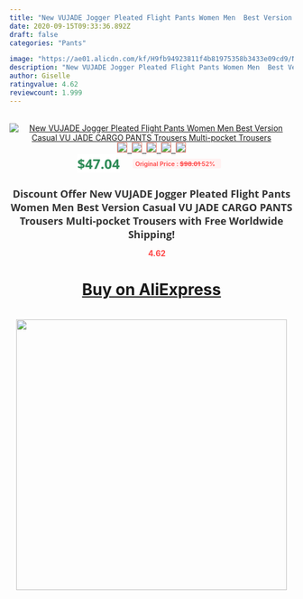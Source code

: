 ```yaml
---
title: "New VUJADE Jogger Pleated Flight Pants Women Men  Best Version Casual VU JADE CARGO PANTS Trousers Multi-pocket Trousers"
date: 2020-09-15T09:33:36.892Z
draft: false
categories: "Pants"

image: "https://ae01.alicdn.com/kf/H9fb94923811f4b81975358b3433e09cd9/New-VUJADE-Jogger-Pleated-Flight-Pants-Women-Men-Best-Version-Casual-VU-JADE-CARGO-PANTS-Trousers.jpg"
description: "New VUJADE Jogger Pleated Flight Pants Women Men  Best Version Casual VU JADE CARGO PANTS Trousers Multi-pocket Trousers"
author: Giselle
ratingvalue: 4.62
reviewcount: 1.999
---
```

<br>
<div style="text-align: center;">
<a href="https://s.click.aliexpress.com/e/_ABeMaZ" target="_blank" rel="nofollow noopener noreferrer"><img alt="New VUJADE Jogger Pleated Flight Pants Women Men  Best Version Casual VU JADE CARGO PANTS Trousers Multi-pocket Trousers" class="magnifier-image" src="https://ae01.alicdn.com/kf/H9fb94923811f4b81975358b3433e09cd9/New-VUJADE-Jogger-Pleated-Flight-Pants-Women-Men-Best-Version-Casual-VU-JADE-CARGO-PANTS-Trousers.jpg_640x640.jpg">
<br>
<img style="border:1px solid salmon" src="https://ae01.alicdn.com/kf/H9fb94923811f4b81975358b3433e09cd9/New-VUJADE-Jogger-Pleated-Flight-Pants-Women-Men-Best-Version-Casual-VU-JADE-CARGO-PANTS-Trousers.jpg_120x120.jpg">&nbsp;&nbsp;<img style="border:1px solid salmon" src="https://ae01.alicdn.com/kf/Hf483589e1f5d4a9785ba1126ab83e9dey/New-VUJADE-Jogger-Pleated-Flight-Pants-Women-Men-Best-Version-Casual-VU-JADE-CARGO-PANTS-Trousers.jpg_120x120.jpg">&nbsp;&nbsp;<img style="border:1px solid salmon" src="https://ae01.alicdn.com/kf/H97fb57280fbe41e4b55e03b32155263cn/New-VUJADE-Jogger-Pleated-Flight-Pants-Women-Men-Best-Version-Casual-VU-JADE-CARGO-PANTS-Trousers.jpg_120x120.jpg">&nbsp;&nbsp;<img style="border:1px solid salmon" src="https://ae01.alicdn.com/kf/H6544f194e9ad4498aeaf5cd1e97bafa5L/New-VUJADE-Jogger-Pleated-Flight-Pants-Women-Men-Best-Version-Casual-VU-JADE-CARGO-PANTS-Trousers.jpg_120x120.jpg">&nbsp;&nbsp;<img style="border:1px solid salmon" src="https://ae01.alicdn.com/kf/H7321c8be93584b979caf5a79564a4f86F/New-VUJADE-Jogger-Pleated-Flight-Pants-Women-Men-Best-Version-Casual-VU-JADE-CARGO-PANTS-Trousers.jpg_120x120.jpg"></a></div><br0>
<div style="text-align: center;"><span style="background-color: white; border: 0px; box-sizing: border-box; color: seagreen; display: inline-block; font-family: &quot;open sans&quot; , &quot;arial&quot; , &quot;helvetica&quot; , sans-serif , &quot;heiti&quot;; font-size: 24px; font-stretch: inherit; font-weight: 700; line-height: inherit; margin: 0px 10px 0px 0px; padding: 0px; vertical-align: middle;">$47.04 </span>
<span style="background: rgb(255 , 241 , 241); border-radius: 3px; border: 0px; box-sizing: border-box; color: #ff4747; display: inline-block; font-family: inherit; font-size: 12px; font-stretch: inherit; font-style: inherit; font-variant: inherit; font-weight: 600; line-height: inherit; margin: 0px; padding: 2px 5px; transform: scale(0.9); vertical-align: middle;">Original Price : <b style="text-decoration: line-through;">$98.01 </b> 52%&nbsp;&nbsp;</span></div>
<h1 style="color: #333333; display: inline-block; font-family: &quot;open sans&quot; , &quot;arial&quot; , &quot;helvetica&quot; , sans-serif , &quot;heiti&quot;; font-size: 18px; font-stretch: inherit; font-weight: 700; text-align: center;">Discount Offer New VUJADE Jogger Pleated Flight Pants Women Men  Best Version Casual VU JADE CARGO PANTS Trousers Multi-pocket Trousers with Free Worldwide Shipping!</h1>
<div style="color: #ff4747; text-align: center;">
<img src="https://4.bp.blogspot.com/-M0ZcTcb-5uY/XleCXlxnR4I/AAAAAAAAAEc/OrjgMkXV1oMQFaCRZj5HQwOCBcu3w1FegCPcBGAYYCw/s1600/star.png" style="height: 15px;">&nbsp;<b>4.62</b></div>
<div class="button_cont" align="center"><a class="buynow_a" href="https://s.click.aliexpress.com/e/_ABeMaZ" target="_blank" rel="nofollow noopener noreferrer"><H1>Buy on AliExpress</H1></a></div><br>
<div class="separator" style="clear: both; text-align: center;">
<img src="https://lh3.googleusercontent.com/-pTy5HemUv9M/XlePHvY0dAI/AAAAAAAAAE4/0nX5iRUoIWY8eMW9Dpxeirr157OZliDIgCLcBGAsYHQ/s1600/badge.gif" width="480">
</div>
